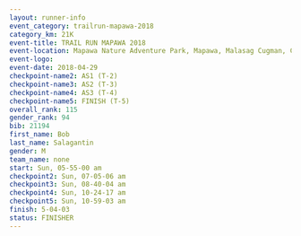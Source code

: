 ```yaml
---
layout: runner-info 
event_category: trailrun-mapawa-2018 
category_km: 21K 
event-title: TRAIL RUN MAPAWA 2018 
event-location: Mapawa Nature Adventure Park, Mapawa, Malasag Cugman, Cagayan de Oro Philippines 
event-logo: 
event-date: 2018-04-29 
checkpoint-name2: AS1 (T-2) 
checkpoint-name3: AS2 (T-3) 
checkpoint-name4: AS3 (T-4) 
checkpoint-name5: FINISH (T-5) 
overall_rank: 115
gender_rank: 94
bib: 21194
first_name: Bob
last_name: Salagantin
gender: M
team_name: none
start: Sun, 05-55-00 am
checkpoint2: Sun, 07-05-06 am
checkpoint3: Sun, 08-40-04 am
checkpoint4: Sun, 10-24-17 am
checkpoint5: Sun, 10-59-03 am
finish: 5-04-03
status: FINISHER
---
```

